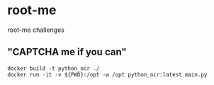 # root-me
root-me challenges

## "CAPTCHA me if you can"
```shell
docker build -t python_ocr ./
docker run -it -v ${PWD}:/opt -w /opt python_ocr:latest main.py
```
